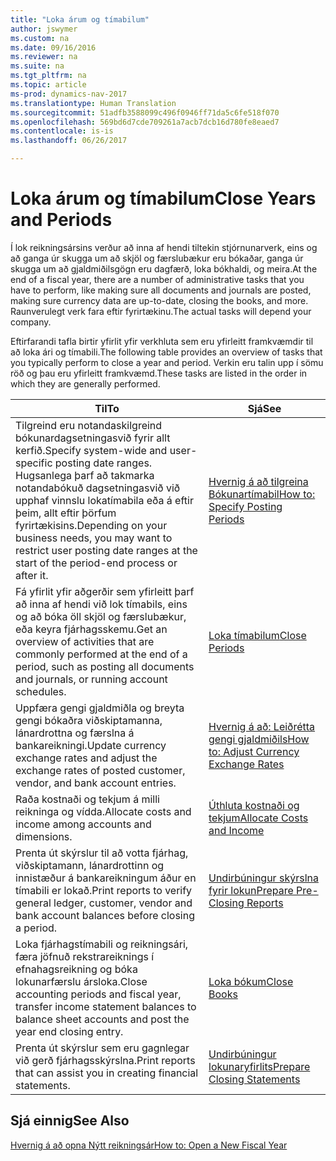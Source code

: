 ```yaml
---
title: "Loka árum og tímabilum"
author: jswymer
ms.custom: na
ms.date: 09/16/2016
ms.reviewer: na
ms.suite: na
ms.tgt_pltfrm: na
ms.topic: article
ms-prod: dynamics-nav-2017
ms.translationtype: Human Translation
ms.sourcegitcommit: 51adfb3588099c496f0946ff71da5c6fe518f070
ms.openlocfilehash: 569bd6d7cde709261a7acb7dcb16d780fe8eaed7
ms.contentlocale: is-is
ms.lasthandoff: 06/26/2017

---
```

# <a name="close-years-and-periods"></a><span data-ttu-id="270ca-102">Loka árum og tímabilum</span><span class="sxs-lookup"><span data-stu-id="270ca-102">Close Years and Periods</span></span>
<span data-ttu-id="270ca-103">Í lok reikningsársins verður að inna af hendi tiltekin stjórnunarverk, eins og að ganga úr skugga um að skjöl og færslubækur eru bókaðar, ganga úr skugga um að gjaldmiðilsgögn eru dagfærð, loka bókhaldi, og meira.</span><span class="sxs-lookup"><span data-stu-id="270ca-103">At the end of a fiscal year, there are a number of administrative tasks that you have to perform, like making sure all documents and journals are posted, making sure currency data are up-to-date, closing the books, and more.</span></span> <span data-ttu-id="270ca-104">Raunverulegt verk fara eftir fyrirtækinu.</span><span class="sxs-lookup"><span data-stu-id="270ca-104">The actual tasks will depend your company.</span></span>

<span data-ttu-id="270ca-105">Eftirfarandi tafla birtir yfirlit yfir verkhluta sem eru yfirleitt framkvæmdir til að loka ári og tímabili.</span><span class="sxs-lookup"><span data-stu-id="270ca-105">The following table provides an overview of tasks that you typically perform to close a year and period.</span></span> <span data-ttu-id="270ca-106">Verkin eru talin upp í sömu röð og þau eru yfirleitt framkvæmd.</span><span class="sxs-lookup"><span data-stu-id="270ca-106">These tasks are listed in the order in which they are generally performed.</span></span>

|<span data-ttu-id="270ca-107">Til</span><span class="sxs-lookup"><span data-stu-id="270ca-107">To</span></span>     |<span data-ttu-id="270ca-108">Sjá</span><span class="sxs-lookup"><span data-stu-id="270ca-108">See</span></span>                   |
|-------|----------------------|
|<span data-ttu-id="270ca-109">Tilgreind eru notandaskilgreind bókunardagsetningasvið fyrir allt kerfið.</span><span class="sxs-lookup"><span data-stu-id="270ca-109">Specify system-wide and user-specific posting date ranges.</span></span> <span data-ttu-id="270ca-110">Hugsanlega þarf að takmarka notandabókuð dagsetningasvið við upphaf vinnslu lokatímabila eða á eftir þeim, allt eftir þörfum fyrirtækisins.</span><span class="sxs-lookup"><span data-stu-id="270ca-110">Depending on your business needs, you may want to restrict user posting date ranges at the start of the period-end process or after it.</span></span>|[<span data-ttu-id="270ca-111">Hvernig á að tilgreina Bókunartímabil</span><span class="sxs-lookup"><span data-stu-id="270ca-111">How to: Specify Posting Periods</span></span>](finance-setup-how-specify-posting-periods.md)|
|<span data-ttu-id="270ca-112">Fá yfirlit yfir aðgerðir sem yfirleitt þarf að inna af hendi við lok tímabils, eins og að bóka öll skjöl og færslubækur, eða keyra fjárhagsskemu.</span><span class="sxs-lookup"><span data-stu-id="270ca-112">Get an overview of activities that are commonly performed at the end of a period, such as posting all documents and journals, or running account schedules.</span></span>|[<span data-ttu-id="270ca-113">Loka tímabilum</span><span class="sxs-lookup"><span data-stu-id="270ca-113">Close Periods</span></span>](year-how-complete-period-end-processes.md)|
|<span data-ttu-id="270ca-114">Uppfæra gengi gjaldmiðla og breyta gengi bókaðra viðskiptamanna, lánardrottna og færslna á bankareikningi.</span><span class="sxs-lookup"><span data-stu-id="270ca-114">Update currency exchange rates and adjust the exchange rates of posted customer, vendor, and bank account entries.</span></span>|[<span data-ttu-id="270ca-115">Hvernig á að: Leiðrétta gengi gjaldmiðils</span><span class="sxs-lookup"><span data-stu-id="270ca-115">How to: Adjust Currency Exchange Rates</span></span>](finance-setup-setup-currencies.md)|
|<span data-ttu-id="270ca-116">Raða kostnaði og tekjum á milli reikninga og vídda.</span><span class="sxs-lookup"><span data-stu-id="270ca-116">Allocate costs and income among accounts and dimensions.</span></span>|[<span data-ttu-id="270ca-117">Úthluta kostnaði og tekjum</span><span class="sxs-lookup"><span data-stu-id="270ca-117">Allocate Costs and Income</span></span>](year-allocate-costs-income.md)|
|<span data-ttu-id="270ca-118">Prenta út skýrslur til að votta fjárhag, viðskiptamann, lánardrottinn og innistæður á bankareikningum áður en tímabili er lokað.</span><span class="sxs-lookup"><span data-stu-id="270ca-118">Print reports to verify general ledger, customer, vendor and bank account balances before closing a period.</span></span>|[<span data-ttu-id="270ca-119">Undirbúningur skýrslna fyrir lokun</span><span class="sxs-lookup"><span data-stu-id="270ca-119">Prepare Pre-Closing Reports</span></span>](year-prepare-preclose-reports.md)|
|<span data-ttu-id="270ca-120">Loka fjárhagstímabili og reikningsári, færa jöfnuð rekstrareiknings í efnahagsreikning og bóka lokunarfærslu ársloka.</span><span class="sxs-lookup"><span data-stu-id="270ca-120">Close accounting periods and fiscal year, transfer income statement balances to balance sheet accounts and post the year end closing entry.</span></span>|[<span data-ttu-id="270ca-121">Loka bókum</span><span class="sxs-lookup"><span data-stu-id="270ca-121">Close Books</span></span>](year-close-books.md)|
|<span data-ttu-id="270ca-122">Prenta út skýrslur sem eru gagnlegar við gerð fjárhagsskýrslna.</span><span class="sxs-lookup"><span data-stu-id="270ca-122">Print reports that can assist you in creating financial statements.</span></span>|[<span data-ttu-id="270ca-123">Undirbúningur lokunaryfirlits</span><span class="sxs-lookup"><span data-stu-id="270ca-123">Prepare Closing Statements</span></span>](year-prepare-close-statements.md)|

## <a name="see-also"></a><span data-ttu-id="270ca-124">Sjá einnig</span><span class="sxs-lookup"><span data-stu-id="270ca-124">See Also</span></span>
[<span data-ttu-id="270ca-125">Hvernig á að opna Nýtt reikningsár</span><span class="sxs-lookup"><span data-stu-id="270ca-125">How to: Open a New Fiscal Year</span></span>](finance-setup-how-open-new-fiscal-year.md)

